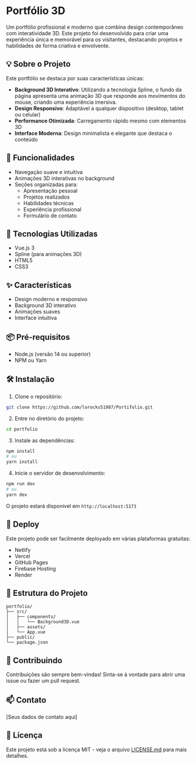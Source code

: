# Portfólio 3D

Um portfólio profissional e moderno que combina design contemporâneo com interatividade 3D. Este projeto foi desenvolvido para criar uma experiência única e memorável para os visitantes, destacando projetos e habilidades de forma criativa e envolvente.

## 💡 Sobre o Projeto

Este portfólio se destaca por suas características únicas:

- **Background 3D Interativo**: Utilizando a tecnologia Spline, o fundo da página apresenta uma animação 3D que responde aos movimentos do mouse, criando uma experiência imersiva.
- **Design Responsivo**: Adaptável a qualquer dispositivo (desktop, tablet ou celular)
- **Performance Otimizada**: Carregamento rápido mesmo com elementos 3D
- **Interface Moderna**: Design minimalista e elegante que destaca o conteúdo

## 🎯 Funcionalidades

- Navegação suave e intuitiva
- Animações 3D interativas no background
- Seções organizadas para:
  - Apresentação pessoal
  - Projetos realizados
  - Habilidades técnicas
  - Experiência profissional
  - Formulário de contato

## 🚀 Tecnologias Utilizadas

- Vue.js 3
- Spline (para animações 3D)
- HTML5
- CSS3

## ✨ Características

- Design moderno e responsivo
- Background 3D interativo
- Animações suaves
- Interface intuitiva

## 📦 Pré-requisitos

- Node.js (versão 14 ou superior)
- NPM ou Yarn

## 🛠️ Instalação

1. Clone o repositório:
```bash
git clone https://github.com/lorocks51987/Portifolio.git
```

2. Entre no diretório do projeto:
```bash
cd portfolio
```

3. Instale as dependências:
```bash
npm install
# ou
yarn install
```

4. Inicie o servidor de desenvolvimento:
```bash
npm run dev
# ou
yarn dev
```

O projeto estará disponível em `http://localhost:5173`

## 🚀 Deploy

Este projeto pode ser facilmente deployado em várias plataformas gratuitas:

- Netlify
- Vercel
- GitHub Pages
- Firebase Hosting
- Render

## 📝 Estrutura do Projeto

```
portfolio/
├── src/
│   ├── components/
│   │   └── Background3D.vue
│   ├── assets/
│   └── App.vue
├── public/
└── package.json
```

## 🤝 Contribuindo

Contribuições são sempre bem-vindas! Sinta-se à vontade para abrir uma issue ou fazer um pull request.

## 📫 Contato

[Seus dados de contato aqui]

## 📄 Licença

Este projeto está sob a licença MIT - veja o arquivo [LICENSE.md](LICENSE.md) para mais detalhes.
